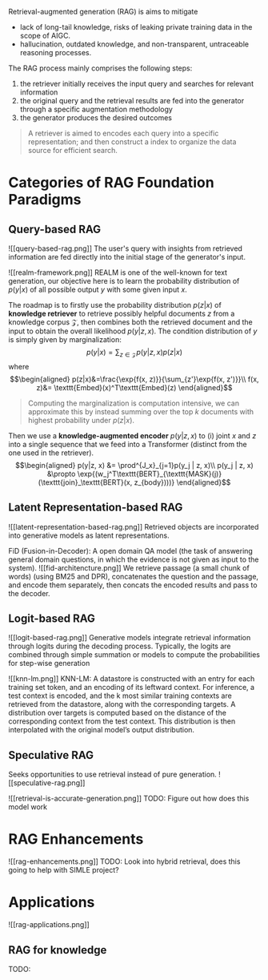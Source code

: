 Retrieval-augmented generation (RAG) is aims to mitigate 
- lack of long-tail knowledge, risks of leaking private training data in the scope of AIGC.
- hallucination, outdated knowledge, and non-transparent, untraceable reasoning processes.

The RAG process mainly comprises the following steps:
1. the retriever initially receives the input query and searches for relevant information
2. the original query and the retrieval results are fed into the generator through a specific augmentation methodology
3. the generator produces the desired outcomes

> A retriever is aimed to encodes each query into a specific representation; and then construct a index to organize the data source for efficient search.
# Categories of RAG Foundation Paradigms
## Query-based RAG
![[query-based-rag.png]]
The user's query with insights from retrieved information are fed directly into the initial stage of the generator's input.

![[realm-framework.png]]
REALM is one of the well-known for text generation, our objective here is to learn the probability distribution of $p(y|x)$ of all possible output $y$ with some given input $x$.

The roadmap is to firstly use the probability distribution $p(z|x)$ of **knowledge retriever** to retrieve possibly helpful documents $z$ from a knowledge corpus $\mathcal{Z}$, then combines both the retrieved document and the input to obtain the overall likelihood $p(y|z, x)$. The condition distribution of $y$ is simply given by marginalization:
$$p(y|x)= \sum_{z\in \mathcal{Z}}p(y|z, x)p(z|x)$$
where
$$\begin{aligned}
p(z|x)&=\frac{\exp{f(x, z)}}{\sum_{z'}\exp{f(x, z')}}\\
f(x, z)&= \texttt{Embed}(x)^T\texttt{Embed}(z)
\end{aligned}$$
>Computing the marginalization is computation intensive, we can approximate this by instead summing over the top $k$ documents with highest probability under $p(z|x)$.

Then we use a **knowledge-augmented encoder** $p(y|z, x)$ to (i) joint $x$ and $z$ into a single sequence that we feed into a Transformer (distinct from the one used in the retriever).
$$\begin{aligned}
p(y|z, x) &= \prod^{J_x}_{j=1}p(y_j | z, x)\\
p(y_j | z, x) &\propto \exp{(w_j^T\texttt{BERT}_{\texttt{MASK}(j)}(\texttt{join}_\texttt{BERT}(x, z_{body})))}
\end{aligned}$$

## Latent Representation-based RAG
![[latent-representation-based-rag.png]]
Retrieved objects are incorporated into generative models as latent representations.

FiD (Fusion-in-Decoder): A open domain QA model (the task of answering general domain questions, in which the evidence is not given as input to the system).
![[fid-architencture.png]]
We retrieve passage (a small chunk of words) (using BM25 and DPR), concatenates the question and the passage, and encode them separately, then concats the encoded results and pass to the decoder.

## Logit-based RAG
![[logit-based-rag.png]]
Generative models integrate retrieval information through logits during the decoding process. Typically, the logits are combined through simple summation or models to compute the probabilities for step-wise generation

![[knn-lm.png]]
KNN-LM: A datastore is constructed with an entry for each training set token, and an encoding of its leftward context. For inference, a test context is encoded, and the k most similar training contexts are retrieved from the datastore, along with the corresponding targets. A distribution over targets is computed based on the distance of the corresponding context from the test context. This distribution is then interpolated with the original model’s output distribution.

## Speculative RAG
Seeks opportunities to use retrieval instead of pure generation.
![[speculative-rag.png]]

![[retrieval-is-accurate-generation.png]]
TODO: Figure out how does this model work

# RAG Enhancements
![[rag-enhancements.png]]
TODO: Look into hybrid retrieval, does this going to help with SIMLE project?

# Applications
![[rag-applications.png]]
## RAG for knowledge
TODO: 